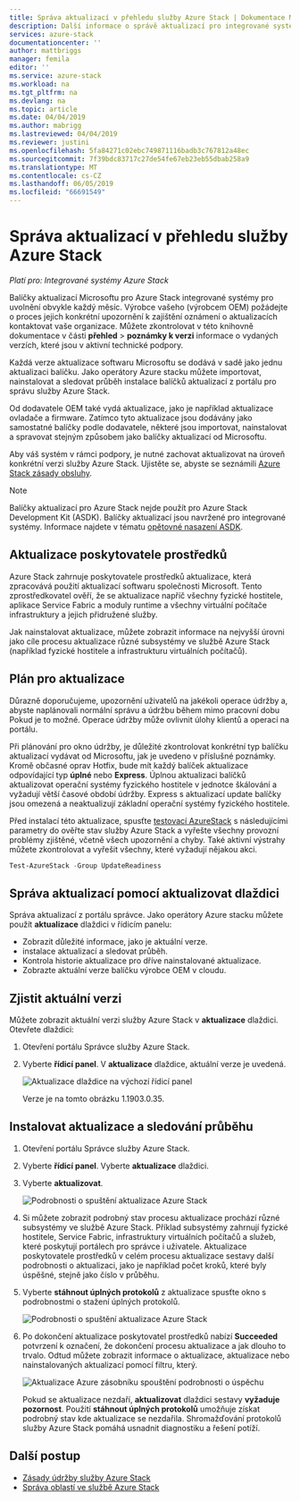```yaml
---
title: Správa aktualizací v přehledu služby Azure Stack | Dokumentace Microsoftu
description: Další informace o správě aktualizací pro integrované systémy Azure Stack.
services: azure-stack
documentationcenter: ''
author: mattbriggs
manager: femila
editor: ''
ms.service: azure-stack
ms.workload: na
ms.tgt_pltfrm: na
ms.devlang: na
ms.topic: article
ms.date: 04/04/2019
ms.author: mabrigg
ms.lastreviewed: 04/04/2019
ms.reviewer: justini
ms.openlocfilehash: 5fa84271c02ebc749871116badb3c767812a48ec
ms.sourcegitcommit: 7f39bdc83717c27de54fe67eb23eb55dbab258a9
ms.translationtype: MT
ms.contentlocale: cs-CZ
ms.lasthandoff: 06/05/2019
ms.locfileid: "66691549"
---
```

# <a name="manage-updates-in-azure-stack-overview"></a>Správa aktualizací v přehledu služby Azure Stack

*Platí pro: Integrované systémy Azure Stack*

Balíčky aktualizací Microsoftu pro Azure Stack integrované systémy pro uvolnění obvykle každý měsíc. Výrobce vašeho (výrobcem OEM) požádejte o proces jejich konkrétní upozornění k zajištění oznámení o aktualizacích kontaktovat vaše organizace. Můžete zkontrolovat v této knihovně dokumentace v části **přehled** > **poznámky k verzi** informace o vydaných verzích, které jsou v aktivní technické podpory.

Každá verze aktualizace softwaru Microsoftu se dodává v sadě jako jednu aktualizaci balíčku. Jako operátory Azure stacku můžete importovat, nainstalovat a sledovat průběh instalace balíčků aktualizací z portálu pro správu služby Azure Stack.

Od dodavatele OEM také vydá aktualizace, jako je například aktualizace ovladače a firmware. Zatímco tyto aktualizace jsou dodávány jako samostatné balíčky podle dodavatele, některé jsou importovat, nainstalovat a spravovat stejným způsobem jako balíčky aktualizací od Microsoftu.

Aby váš systém v rámci podpory, je nutné zachovat aktualizovat na úroveň konkrétní verzi služby Azure Stack. Ujistěte se, abyste se seznámili [Azure Stack zásady obsluhy](azure-stack-servicing-policy.md).

> [!NOTE]
> Balíčky aktualizací pro Azure Stack nejde použít pro Azure Stack Development Kit (ASDK). Balíčky aktualizací jsou navržené pro integrované systémy. Informace najdete v tématu [opětovné nasazení ASDK](../asdk/asdk-redeploy.md).

## <a name="the-update-resource-provider"></a>Aktualizace poskytovatele prostředků

Azure Stack zahrnuje poskytovatele prostředků aktualizace, která zpracovává použití aktualizací softwaru společnosti Microsoft. Tento zprostředkovatel ověří, že se aktualizace napříč všechny fyzické hostitele, aplikace Service Fabric a moduly runtime a všechny virtuální počítače infrastruktury a jejich přidružené služby.

Jak nainstalovat aktualizace, můžete zobrazit informace na nejvyšší úrovni jako cíle procesu aktualizace různé subsystémy ve službě Azure Stack (například fyzické hostitele a infrastrukturu virtuálních počítačů).

## <a name="plan-for-updates"></a>Plán pro aktualizace

Důrazně doporučujeme, upozornění uživatelů na jakékoli operace údržby a, abyste naplánovali normální správu a údržbu během mimo pracovní dobu Pokud je to možné. Operace údržby může ovlivnit úlohy klientů a operací na portálu.

Při plánování pro okno údržby, je důležité zkontrolovat konkrétní typ balíčku aktualizací vydávat od Microsoftu, jak je uvedeno v příslušné poznámky. Kromě občasné oprav Hotfix, bude mít každý balíček aktualizace odpovídající typ **úplné** nebo **Express**. Úplnou aktualizaci balíčků aktualizovat operační systémy fyzického hostitele v jednotce škálování a vyžadují větší časové období údržby. Express s aktualizací update balíčky jsou omezená a neaktualizují základní operační systémy fyzického hostitele.

Před instalací této aktualizace, spusťte [testovací AzureStack](azure-stack-diagnostic-test.md) s následujícími parametry do ověřte stav služby Azure Stack a vyřešte všechny provozní problémy zjištěné, včetně všech upozornění a chyby. Také aktivní výstrahy můžete zkontrolovat a vyřešit všechny, které vyžadují nějakou akci.  

```powershell
Test-AzureStack -Group UpdateReadiness
```

## <a name="using-the-update-tile-to-manage-updates"></a>Správa aktualizací pomocí aktualizovat dlaždici

Správa aktualizací z portálu správce. Jako operátory Azure stacku můžete použít **aktualizace** dlaždici v řídicím panelu:

- Zobrazit důležité informace, jako je aktuální verze.
- instalace aktualizací a sledovat průběh.
- Kontrola historie aktualizace pro dříve nainstalované aktualizace.
- Zobrazte aktuální verze balíčku výrobce OEM v cloudu.

## <a name="determine-the-current-version"></a>Zjistit aktuální verzi

Můžete zobrazit aktuální verzi služby Azure Stack v **aktualizace** dlaždici. Otevřete dlaždici:

1. Otevření portálu Správce služby Azure Stack.
2. Vyberte **řídicí panel**. V **aktualizace** dlaždice, aktuální verze je uvedená.

    ![Aktualizace dlaždice na výchozí řídicí panel](./media/azure-stack-updates/image1.png)

    Verze je na tomto obrázku 1.1903.0.35.

## <a name="install-updates-and-monitor-progress"></a>Instalovat aktualizace a sledování průběhu

1. Otevření portálu Správce služby Azure Stack.
2. Vyberte **řídicí panel**. Vyberte **aktualizace** dlaždici.
3. Vyberte **aktualizovat**.

    ![Podrobnosti o spuštění aktualizace Azure Stack](media/azure-stack-updates/azure-stack-update-button.png)

4. Si můžete zobrazit podrobný stav procesu aktualizace prochází různé subsystémy ve službě Azure Stack. Příklad subsystémy zahrnují fyzické hostitele, Service Fabric, infrastruktury virtuálních počítačů a služeb, které poskytují portálech pro správce i uživatele. Aktualizace poskytovatele prostředků v celém procesu aktualizace sestavy další podrobnosti o aktualizaci, jako je například počet kroků, které byly úspěšné, stejně jako číslo v průběhu.

5. Vyberte **stáhnout úplných protokolů** z aktualizace spusťte okno s podrobnostmi o stažení úplných protokolů.

    ![Podrobnosti o spuštění aktualizace Azure Stack](media/azure-stack-updates/update-run-details.png)

6. Po dokončení aktualizace poskytovatel prostředků nabízí **Succeeded** potvrzení k označení, že dokončení procesu aktualizace a jak dlouho to trvalo. Odtud můžete zobrazit informace o aktualizace, aktualizace nebo nainstalovaných aktualizací pomocí filtru, který.

    ![Aktualizace Azure zásobníku spouštění podrobnosti o úspěchu](media/azure-stack-updates/update-success.png)

   Pokud se aktualizace nezdaří, **aktualizovat** dlaždici sestavy **vyžaduje pozornost**. Použití **stáhnout úplných protokolů** umožňuje získat podrobný stav kde aktualizace se nezdařila. Shromažďování protokolů služby Azure Stack pomáhá usnadnit diagnostiku a řešení potíží.

## <a name="next-steps"></a>Další postup

- [Zásady údržby služby Azure Stack](azure-stack-servicing-policy.md) 
- [Správa oblastí ve službě Azure Stack](azure-stack-region-management.md)
